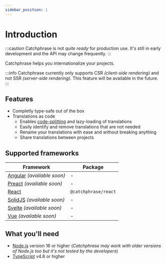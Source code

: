 ```yaml
---
sidebar_position: 1
---
```


# Introduction

:::caution
Catchphrase is not _quite ready_ for production use. It's still in early development and the API may change frequently.
:::

Catchphrase helps you internationalize your projects.

:::info
Catchphrase currently only supports CSR _(client-side rendering)_ and not SSR _(server-side rendering)_. This feature will be available in the future.
:::

## Features

- Completly type-safe out of the box
- Translations as code
  - Enables [code-splitting](https://legacy.reactjs.org/docs/code-splitting.html) and lazy-loading of translations
  - Easily identify and remove translations that are not needed
  - Rename your translations with ease and without breaking anything
  - Share translations between projects

## Supported frameworks

| Framework                                              | Package              |
| ------------------------------------------------------ | -------------------- |
| [Angular](https://angular.io/) _(available soon)_      | -                    |
| [Preact](https://preactjs.com/) _(available soon)_     | -                    |
| [React](https://reactjs.org/)                          | `@catchphrase/react` |
| [SolidJS](https://www.solidjs.com/) _(available soon)_ | -                    |
| [Svelte](https://svelte.dev/) _(available soon)_       | -                    |
| [Vue](https://vuejs.org/) _(available soon)_           | -                    |

## What you'll need

- [Node.js](https://nodejs.org/) version 16 or higher (_Catchphrase may work with older versions of Node.js too but it's not tested by the developers_)
- [TypeScript](https://www.typescriptlang.org/) v4.8 or higher
